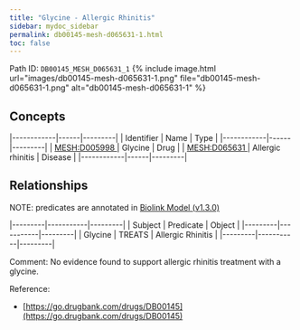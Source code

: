 ```yaml
---
title: "Glycine - Allergic Rhinitis"
sidebar: mydoc_sidebar
permalink: db00145-mesh-d065631-1.html
toc: false 
---
```



Path ID: `DB00145_MESH_D065631_1`
{% include image.html url="images/db00145-mesh-d065631-1.png" file="db00145-mesh-d065631-1.png" alt="db00145-mesh-d065631-1" %}

## Concepts

|------------|------|---------|
| Identifier | Name | Type    |
|------------|------|---------|
| <a href="https://identifiers.org/MESH:D005998">MESH:D005998 </a> | Glycine | Drug |
| <a href="https://identifiers.org/MESH:D065631">MESH:D065631 </a> | Allergic rhinitis | Disease |
|------------|------|---------|

## Relationships


NOTE: predicates are annotated in <a href="https://github.com/biolink/biolink-model/releases/tag/v1.3.0">Biolink Model (v1.3.0)</a>

|---------|-----------|---------|
| Subject | Predicate | Object  |
|---------|-----------|---------|
| Glycine | TREATS | Allergic Rhinitis |
|---------|-----------|---------|

Comment: No evidence found to support allergic rhinitis treatment with a glycine.

Reference: 
  - [https://go.drugbank.com/drugs/DB00145](https://go.drugbank.com/drugs/DB00145)
